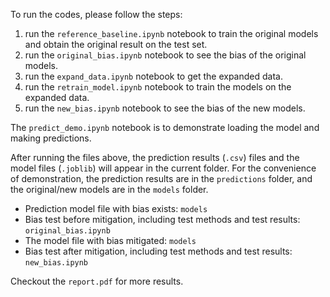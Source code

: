 To run the codes, please follow the steps:
1. run the `reference_baseline.ipynb` notebook to train the original models and obtain the original result on the test set.
2. run the `original_bias.ipynb` notebook to see the bias of the original models.
3. run the `expand_data.ipynb` notebook to get the expanded data.
4. run the `retrain_model.ipynb` notebook to train the models on the expanded data.
5. run the `new_bias.ipynb` notebook to see the bias of the new models.

The `predict_demo.ipynb` notebook is to demonstrate loading the model and making predictions.

After running the files above, the prediction results (`.csv`) files and the model files (`.joblib`) will appear in the current folder. For the convenience of demonstration, the prediction results are in the `predictions` folder, and the original/new models are in the `models` folder.

- Prediction model file with bias exists: `models`
- Bias test before mitigation, including test methods and test results: `original_bias.ipynb`
- The model file with bias mitigated: `models`
- Bias test after mitigation, including test methods and test results: `new_bias.ipynb`

Checkout the `report.pdf` for more results.